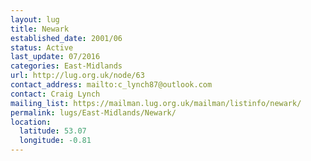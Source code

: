 ```yaml
---
layout: lug
title: Newark
established_date: 2001/06
status: Active
last_update: 07/2016
categories: East-Midlands
url: http://lug.org.uk/node/63
contact_address: mailto:c_lynch87@outlook.com
contact: Craig Lynch
mailing_list: https://mailman.lug.org.uk/mailman/listinfo/newark/
permalink: lugs/East-Midlands/Newark/
location:
  latitude: 53.07
  longitude: -0.81
---
```

